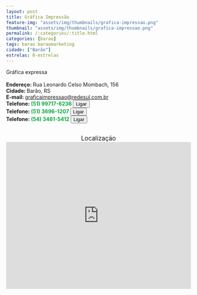 ```yaml
---
layout: post
title: Gráfica Impressão
feature-img: "assets/img/thumbnails/grafica-impressao.png"
thumbnail: "assets/img/thumbnails/grafica-impressao.png"
permalink: /:categories/:title.html
categories: [barao]
tags: barao baraomarketing
cidade: ["Barão"]
estrelas: 0-estrelas
---
```

Gráfica expressa<!-- more --><br />
<br/>
<b>Endereço: </b>Rua Leonardo Celso Mombach, 156<br />
<b>Cidade: </b>Barão, RS<br />
<b>E-mail: </b>graficaimpressao@redesul.com.br<br />
<b>Telefone: <span style="color: #00ab3a;">(51) 99717-6236</span> <a href="tel:51997176236"><button class="ligar">Ligar</button></a></b><br />
<b>Telefone: <span style="color: #00ab3a;">(51) 3696-1207</span> <a href="tel:5136961207"><button class="ligar">Ligar</button></a></b><br />
<b>Telefone: <span style="color: #00ab3a;">(54) 3461-5412</span> <a href="tel:5434615412"><button class="ligar">Ligar</button></a></b><br />
<br />
<div style="font-size: larger; text-align: center;">
Localização</div>
<iframe src="https://www.google.com/maps/embed?pb=!1m18!1m12!1m3!1d3476.788027182952!2d-51.498499185323915!3d-29.37649520748921!2m3!1f0!2f0!3f0!3m2!1i1024!2i768!4f13.1!3m3!1m2!1s0x951c1ab836aad7a5%3A0x54a2d9fb1f0b806d!2sR.+C%C3%A9lso+Mombach%2C+156%2C+Bar%C3%A3o+-+RS%2C+95730-000!5e0!3m2!1spt-BR!2sbr!4v1531578747541" width="100%" height="400" frameborder="0" style="border:0" allowfullscreen></iframe>
